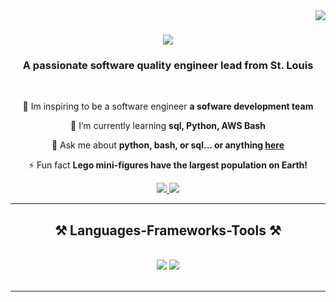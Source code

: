 <img align="right" src="https://visitor-badge.laobi.icu/badge?page_id=LeroneBeck1.Repository" />

<h1 align="center">
    <img src="https://readme-typing-svg.herokuapp.com/?font=Righteous&size=35&center=true&vCenter=true&width=500&height=70&duration=4000&lines=Hi+There!+👋;+I'm+Lerone+Beck!;" />
</h1>

<h3 align="center">A passionate software quality engineer lead from St. Louis</h3>

<br/>

<div align="center">
 
 🔭 Im inspiring to be a software engineer **a sofware development team**
 
 🌱 I’m currently learning **sql, Python, AWS Bash**

💬 Ask me about **python, bash, or sql... or anything [here](https://github.com/LeroneBeck1/Learning_coding.git)**

⚡ Fun fact **Lego mini-figures have the largest population on Earth!**

 </div>
 
<div align="center"> 
  <a href="mailto:leronebeck@gmail.com">
    <img src="https://img.shields.io/badge/Gmail-333333?style=for-the-badge&logo=gmail&logoColor=red" />
  </a>
  <a href="https://linkedin.com/in/Lerone.Beck" target="_blank">
    <img src="https://img.shields.io/badge/LinkedIn-0077B5?style=for-the-badge&logo=linkedin&logoColor=white" target="_blank" />
  </a>

  </a>
</div>

 <hr/>
 
<h2 align="center">⚒️ Languages-Frameworks-Tools ⚒️</h2>
<br/>
<div align="center">
    <img src="https://skillicons.dev/icons?i=vscode,github,bash,git" />
    <img src="https://skillicons.dev/icons?i=python,mysql,aws,azure" /><br>
</div>

<br/>
<hr/>

